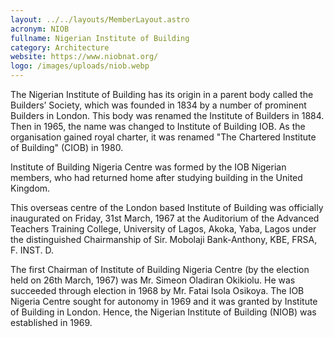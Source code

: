 ```yaml
---
layout: ../../layouts/MemberLayout.astro
acronym: NIOB
fullname: Nigerian Institute of Building
category: Architecture
website: https://www.niobnat.org/
logo: /images/uploads/niob.webp
---
```

The Nigerian Institute of Building has its origin in a parent body called the Builders’ Society, which was founded in 1834 by a number of prominent Builders in London. This body was renamed the Institute of Builders in 1884. Then in 1965, the name was changed to Institute of Building IOB. As the organisation gained royal charter, it was renamed "The Chartered Institute of Building" (CIOB) in 1980.

Institute of Building Nigeria Centre was formed by the IOB Nigerian members, who had returned home after studying building in the United Kingdom.

This overseas centre of the London based Institute of Building was officially inaugurated on Friday, 31st March, 1967 at the Auditorium of the Advanced Teachers Training College, University of Lagos, Akoka, Yaba, Lagos under the distinguished Chairmanship of Sir. Mobolaji Bank-Anthony, KBE, FRSA, F. INST. D.

The first Chairman of Institute of Building Nigeria Centre (by the election held on 26th March, 1967) was Mr. Simeon Oladiran Okikiolu. He was succeeded through election in 1968 by Mr. Fatai Isola Osikoya. The IOB Nigeria Centre sought for autonomy in 1969 and it was granted by Institute of Building in London. Hence, the Nigerian Institute of Building (NIOB) was established in 1969.
